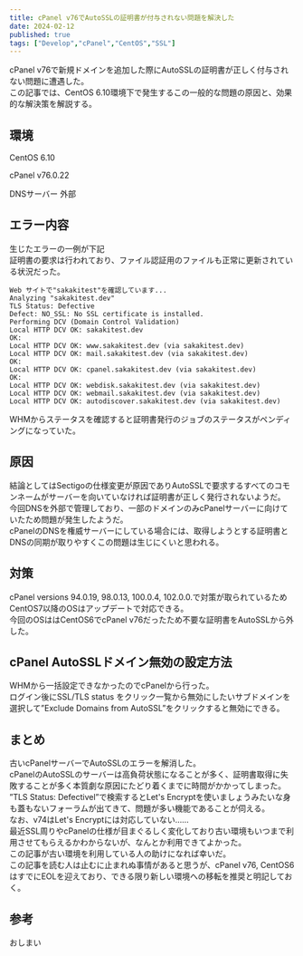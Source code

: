 ```yaml
---
title: cPanel v76でAutoSSLの証明書が付与されない問題を解決した
date: 2024-02-12
published: true
tags: ["Develop","cPanel","CentOS","SSL"]
---
```


cPanel v76で新規ドメインを追加した際にAutoSSLの証明書が正しく付与されない問題に遭遇した。  
この記事では、CentOS 6.10環境下で発生するこの一般的な問題の原因と、効果的な解決策を解説する。

## 環境

CentOS 6.10

cPanel v76.0.22

DNSサーバー 外部

## エラー内容

生じたエラーの一例が下記  
証明書の要求は行われており、ファイル認証用のファイルも正常に更新されている状況だった。

```shell
Web サイトで"sakakitest"を確認しています...
Analyzing "sakakitest.dev"
TLS Status: Defective
Defect: NO_SSL: No SSL certificate is installed.
Performing DCV (Domain Control Validation)
Local HTTP DCV OK: sakakitest.dev
OK:
Local HTTP DCV OK: www.sakakitest.dev (via sakakitest.dev)
Local HTTP DCV OK: mail.sakakitest.dev (via sakakitest.dev)
OK:
Local HTTP DCV OK: cpanel.sakakitest.dev (via sakakitest.dev)
OK:
Local HTTP DCV OK: webdisk.sakakitest.dev (via sakakitest.dev)
Local HTTP DCV OK: webmail.sakakitest.dev (via sakakitest.dev)
Local HTTP DCV OK: autodiscover.sakakitest.dev (via sakakitest.dev)
```

WHMからステータスを確認すると証明書発行のジョブのステータスがペンディングになっていた。

## 原因

結論としてはSectigoの仕様変更が原因でありAutoSSLで要求するすべてのコモンネームがサーバーを向いていなければ証明書が正しく発行されないようだ。  
今回DNSを外部で管理しており、一部のドメインのみcPanelサーバーに向けていたため問題が発生したようだ。  
cPanelのDNSを権威サーバーにしている場合には、取得しようとする証明書とDNSの同期が取りやすくこの問題は生じにくいと思われる。  

## 対策

cPanel versions 94.0.19, 98.0.13, 100.0.4, 102.0.0.で対策が取られているためCentOS7以降のOSはアップデートで対応できる。  
今回のOSははCentOS6でcPanel v76だったため不要な証明書をAutoSSLから外した。  

## cPanel AutoSSLドメイン無効の設定方法

WHMから一括設定できなかったのでcPanelから行った。  
ログイン後にSSL/TLS status をクリック一覧から無効にしたいサブドメインを選択して”Exclude Domains from AutoSSL”をクリックすると無効にできる。  

## まとめ

古いcPanelサーバーでAutoSSLのエラーを解消した。  
cPanelのAutoSSLのサーバーは高負荷状態になることが多く、証明書取得に失敗することが多く本質劇な原因にたどり着くまでに時間がかかってしまった。  
”TLS Status: Defectivel”で検索するとLet's Encryptを使いましょうみたいな身も蓋もないフォーラムが出てきて、問題が多い機能であることが伺える。  
なお、v74はLet's Encryptには対応していない……  
最近SSL周りやcPanelの仕様が目まぐるしく変化しており古い環境もいつまで利用させてもらえるかわからないが、なんとか利用できてよかった。  
この記事が古い環境を利用している人の助けになれば幸いだ。  
この記事を読む人は止むに止まれぬ事情があると思うが、cPanel v76, CentOS6はすでにEOLを迎えており、できる限り新しい環境への移転を推奨と明記しておく。

## 参考

<OgpLink url="https://support.cpanel.net/hc/en-us/articles/4413888647191-AutoSSL-orders-are-stuck-in-pending-status-with-recent-HTTP-DCV-changes" />

おしまい